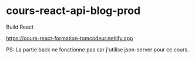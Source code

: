 # cours-react-api-blog-prod
Build React

https://cours-react-formation-tomcodeur.netlify.app

PS: La partie back ne fonctionne pas car j'utilise json-server pour ce cours.
